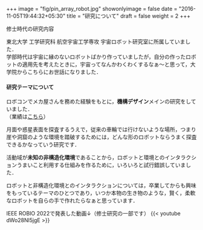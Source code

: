 +++
image = "fig/pin_array_robot.jpg"
showonlyimage = false
date = "2016-11-05T19:44:32+05:30"
title = "研究について"
draft = false
weight = 2
+++

修士時代の研究内容
<!--more-->

東北大学 工学研究科 航空宇宙工学専攻 宇宙ロボット研究室に所属していました．\
学部時代は宇宙に縁のないロボットばかり作っていましたが，自分の作ったロボットの適用先を考えたときに，宇宙ってなんかわくわくするなぁ～と思って，大学院からこちらにお世話になりました．

#### 研究テーマについて
ロボコンでメカ屋さんを務めた経験をもとに，**機構デザイン**メインの研究をしていました．\
（業績は[こちら](/portfolio/publication/)）

月面や惑星表面を探査するうえで，従来の車輪では行けないような場所，つまり崖や洞窟のような環境を踏破するためには，どんな形のロボットならうまく探査できるかなっていう研究です．

活動域が**未知の非構造化環境**であることから，ロボットと環境とのインタラクションうまいこと利用する仕組みを作るために，いろいろと試行錯誤していました．

ロボットと非構造化環境とのインタラクションについては，卒業してからも興味をもっているテーマのひとつであり，いつか本物の生き物のような，賢く，柔軟なロボットを自らの手で作れたらなぁと思っています．

IEEE ROBIO 2022で発表した動画↓（修士研究の一部です）
{{< youtube dWo28Nl5jgE >}}